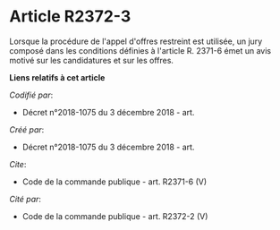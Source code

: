 # Article R2372-3

Lorsque la procédure de l'appel d'offres restreint est utilisée, un jury composé dans les conditions définies à l'article R.
2371-6 émet un avis motivé sur les candidatures et sur les offres.

**Liens relatifs à cet article**

_Codifié par_:

  - Décret n°2018-1075 du 3 décembre 2018 - art.

_Créé par_:

  - Décret n°2018-1075 du 3 décembre 2018 - art.

_Cite_:

  - Code de la commande publique - art. R2371-6 (V)

_Cité par_:

  - Code de la commande publique - art. R2372-2 (V)
